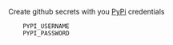 Create github secrets with you [PyPi](https://pypi.org/) credentials

        PYPI_USERNAME
        PYPI_PASSWORD